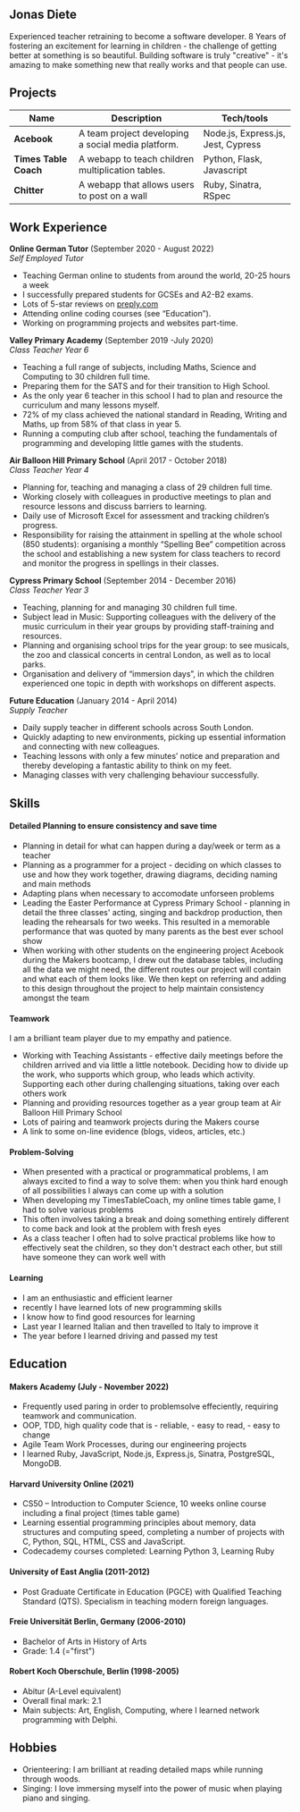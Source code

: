 ## Jonas Diete

Experienced teacher retraining to become a software developer. 8 Years of fostering an excitement for learning in children - the challenge of getting better at something is so beautiful. Building software is truly "creative" - it's amazing to make something new that really works and that people can use.

## Projects

| Name                         | Description       | Tech/tools        |
| ---------------------------- | ----------------- | ----------------- |
| **Acebook**                  | A team project developing a social media platform. | Node.js, Express.js, Jest, Cypress |
| **Times Table Coach**        | A webapp to teach children multiplication tables. | Python, Flask, Javascript |
| **Chitter**                  | A webapp that allows users to post on a wall | Ruby, Sinatra, RSpec |

## Work Experience

**Online German Tutor** (September 2020 - August 2022)  
_Self Employed Tutor_

- Teaching German online to students from around the world, 20-25 hours a week
- I successfully prepared students for GCSEs and A2-B2 exams.
- Lots of 5-star reviews on [preply.com](https://preply.com/en/tutor/686392)
- Attending online coding courses (see “Education”).
- Working on programming projects and websites part-time.

**Valley Primary Academy** (September 2019 -July 2020)  
_Class Teacher Year 6_
- Teaching a full range of subjects, including Maths, Science and Computing to 30 children full time.
- Preparing them for the SATS and for their transition to High School.
- As the only year 6 teacher in this school I had to plan and resource the curriculum and many lessons myself.
- 72% of my class achieved the national standard in Reading, Writing and Maths, up from 58% of that class in year 5.
- Running a computing club after school, teaching the fundamentals of programming and developing little games with the students.

**Air Balloon Hill Primary School** (April 2017 - October 2018)  
_Class Teacher Year 4_
- Planning for, teaching and managing a class of 29 children full time. 
- Working closely with colleagues in productive meetings to plan and resource lessons and discuss barriers to learning.
- Daily use of Microsoft Excel for assessment and tracking children’s progress.
- Responsibility for raising the attainment in spelling at the whole school (850 students): organising a monthly “Spelling Bee” competition across the school and establishing a new system for class teachers to record and monitor the progress in spellings in their classes.

**Cypress Primary School** (September 2014 - December 2016)  
_Class Teacher Year 3_
- Teaching, planning for and managing 30 children full time.
- Subject lead in Music: Supporting colleagues with the delivery of the music curriculum in their year groups by providing staff-training and resources.
- Planning and organising school trips for the year group: to see musicals, the zoo and classical concerts in central London, as well as to local parks.
- Organisation and delivery of “immersion days”, in which the children experienced one topic in depth with workshops on different aspects.

**Future Education** (January 2014 - April 2014)  
_Supply Teacher_
- Daily supply teacher in different schools across South London.
- Quickly adapting to new environments, picking up essential information and connecting with new colleagues.
- Teaching lessons with only a few minutes’ notice and preparation and thereby developing a fantastic ability to think on my feet.
- Managing classes with very challenging behaviour successfully.

## Skills

#### Detailed Planning to ensure consistency and save time

- Planning in detail for what can happen during a day/week or term as a teacher
- Planning as a programmer for a project - deciding on which classes to use and how they work together, drawing diagrams, deciding naming and main methods
- Adapting plans when necessary to accomodate unforseen problems
- Leading the Easter Performance at Cypress Primary School -  planning in detail the three classes' acting, singing and backdrop production, then leading the rehearsals for two weeks. This resulted in a memorable performance that was quoted by many parents as the best ever school show
- When working with other students on the engineering project Acebook during the Makers bootcamp, I drew out the database tables, including all the data we might need, the different routes our project will contain and what each of them looks like. We then kept on referring and adding to this design throughout the project to help maintain consistency amongst the team

#### Teamwork 

I am a brilliant team player due to my empathy and patience.

- Working with Teaching Assistants - effective daily meetings before the children arrived and via little a little notebook. Deciding how to divide up the work, who supports which group, who leads which activity. Supporting each other during challenging situations, taking over each others work
- Planning and providing resources together as a year group team at Air Balloon Hill Primary School
- Lots of pairing and teamwork projects during the Makers course
- A link to some on-line evidence (blogs, videos, articles, etc.)

#### Problem-Solving
- When presented with a practical or programmatical problems, I am always excited to find a way to solve them: when you think hard enough of all possibilities I always can come up with a solution
- When developing my TimesTableCoach, my online times table game, I had to solve various problems
- This often involves taking a break and doing something entirely different to come back and look at the problem with fresh eyes
- As a class teacher I often had to solve practical problems like how to effectively seat the children, so they don't destract each other, but still have someone they can work well with


#### Learning
- I am an enthusiastic and efficient learner
- recently I have learned lots of new programming skills
- I know how to find good resources for learning
- Last year I learned Italian and then travelled to Italy to improve it
- The year before I learned driving and passed my test

## Education

#### Makers Academy (July - November 2022)
- Frequently used paring in order to problemsolve effeciently, requiring teamwork and communication.
- OOP, TDD, high quality code that is - reliable, - easy to read, - easy to change
- Agile Team Work Processes, during our engineering projects
- I learned Ruby, JavaScript, Node.js, Express.js, Sinatra, PostgreSQL, MongoDB.

#### Harvard University Online (2021)
- CS50 – Introduction to Computer Science, 10 weeks online course including a final project (times table game)
- Learning essential programming principles about memory, data structures and computing speed, completing a number of projects with C, Python, SQL, HTML, CSS and JavaScript.
- Codecademy courses completed: Learning Python 3, Learning Ruby

#### University of East Anglia (2011-2012)
- Post Graduate Certificate in Education (PGCE) with Qualified Teaching Standard (QTS). Specialism in teaching modern foreign languages.

#### Freie Universität Berlin, Germany (2006-2010)
- Bachelor of Arts in History of Arts
- Grade: 1.4 (="first")

#### Robert Koch Oberschule, Berlin (1998-2005)
- Abitur (A-Level equivalent)
- Overall final mark: 2.1
- Main subjects: Art, English, Computing, where I learned network programming with Delphi.


## Hobbies

- Orienteering: I am brilliant at reading detailed maps while running through woods.
- Singing: I love immersing myself into the power of music when playing piano and singing.